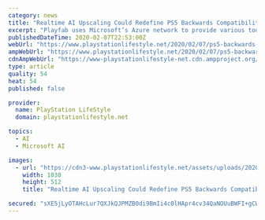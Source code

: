 ```yaml
---
category: news
title: "Realtime AI Upscaling Could Redefine PS5 Backwards Compatibility, Game File Sizes"
excerpt: "Playfab uses Microsoft’s Azure network to provide various tools to developers that wouldn’t be possible without the power of the cloud. Playfab founder James Gwertzman revealed in an interview that an Xbox Game Studio is attempting to use machine learning and cloud computing to upscale textures in realtime. It’s working scarily well."
publishedDateTime: 2020-02-07T22:53:00Z
webUrl: "https://www.playstationlifestyle.net/2020/02/07/ps5-backwards-compatibility-ai-upscaling/"
ampWebUrl: "https://www.playstationlifestyle.net/2020/02/07/ps5-backwards-compatibility-ai-upscaling/amp/"
cdnAmpWebUrl: "https://www-playstationlifestyle-net.cdn.ampproject.org/c/s/www.playstationlifestyle.net/2020/02/07/ps5-backwards-compatibility-ai-upscaling/amp/"
type: article
quality: 54
heat: 54
published: false

provider:
  name: PlayStation LifeStyle
  domain: playstationlifestyle.net

topics:
  - AI
  - Microsoft AI

images:
  - url: "https://cdn3-www.playstationlifestyle.net/assets/uploads/2020/02/ps5-backwards-compatibility-upscaling.jpg"
    width: 1030
    height: 512
    title: "Realtime AI Upscaling Could Redefine PS5 Backwards Compatibility, Game File Sizes"

secured: "sXE5jLyOTAHcLur7QXJkQJPMZB0di9BmIi4c0lHApr4cv34QaNOUuBWFI+gCWAME8ZGO7nE58nj192Gi7jLtCOWbpJdJOnZxBA21hQgnfK6rbuFUN8aXKXKWYMJYaaZwJE++TjWBcC6SLCp+SRXWEPUFQszCJBr0fM2d7gtcOwq6eN2/gWUGSrYxdDLUO5ewXEfQQ302qahQL4QJpJvdHW9ciJqomgRa/C7ID6so4+1btrhzbE7RWwlTw/Y9qHjwXELfWsD1nvn/OPdc5f7eGqk99+NUzEWfmboOgUsPnJHvdKwZhHqp7f4KIURBsySQ;dJUokMiug/MUq2E6mKhhLw=="
---
```


